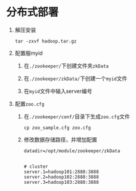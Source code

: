 # 分布式部署

1. 解压安装
   
   ```shell
   tar -zxvf hadoop.tar.gz
   ```

2. 配置服myid
   
   1. 在`./zookeeper/`下创建文件夹`zkData`
   
   2. 在`./zookeeper/zkData/`下创建一个`myid`文件
   
   3. 在`myid`文件中输入server编号

3. 配置`zoo.cfg`
   
   1. 在`./zookeeper/conf/`目录下生成`zoo.cfg`文件
      
      ```shell
      cp zoo_sample.cfg zoo.cfg
      ```
   
   2. 修改数据存储路径，并增加配置
      
      ```properties
      datadir=/opt/module/zookeeper/zkData
      
      
      # cluster
      server.1=hadoop101:2888:3888
      server.2=hadoop102:2888:3888
      server.3=hadoop103:2888:3888
      ```

